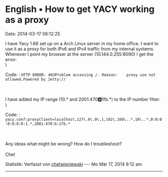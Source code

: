 English • How to get YACY working as a proxy
============================================

Date: 2014-03-17 06:12:25

I have Yacy 1.68 set up on a Arch Linux server in my home office. I want
to use it as a proxy for both IPv6 and IPv4 traffic from my internal
systems. Whenever I point my browser at the server (10.144.0.255:8090) I
get the error:\
\

Code: 
:   `HTTP ERROR: 403Problem accessing /. Reason:    proxy use not allowed.Powered by Jetty://`

\
\
I have added my IP range (10.\* and 2001:470:b:1fb.\*) to the IP number
filter:\
\

Code: 
:   `yacy.conf:proxyClient=localhost,127\.0\.0\.1,192\.168\..*,10\..*,0:0:0:0:0:0:0:1.*,2001:470:b:1fb.*`

\
\
Any ideas what might be wrong? How do I troubleshoot?\
\
Chet

Statistik: Verfasst von
[chetwisniewski](http://forum.yacy-websuche.de/memberlist.php?mode=viewprofile&u=9381)
--- Mo Mär 17, 2014 6:12 am

------------------------------------------------------------------------
